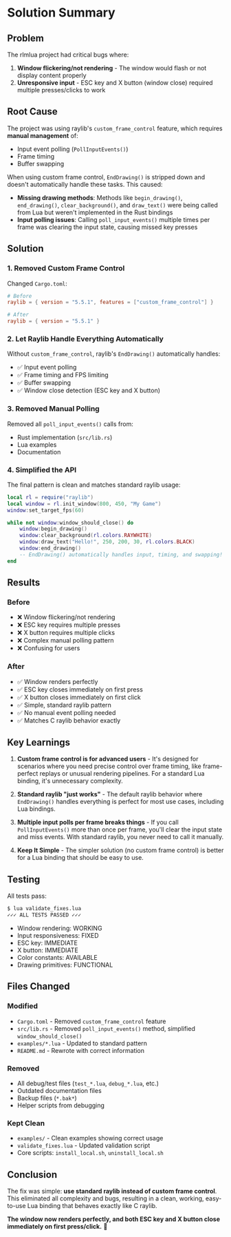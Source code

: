 # Solution Summary

## Problem

The rlmlua project had critical bugs where:
1. **Window flickering/not rendering** - The window would flash or not display content properly
2. **Unresponsive input** - ESC key and X button (window close) required multiple presses/clicks to work

## Root Cause

The project was using raylib's `custom_frame_control` feature, which requires **manual management** of:
- Input event polling (`PollInputEvents()`)
- Frame timing
- Buffer swapping

When using custom frame control, `EndDrawing()` is stripped down and doesn't automatically handle these tasks. This caused:
- **Missing drawing methods**: Methods like `begin_drawing()`, `end_drawing()`, `clear_background()`, and `draw_text()` were being called from Lua but weren't implemented in the Rust bindings
- **Input polling issues**: Calling `poll_input_events()` multiple times per frame was clearing the input state, causing missed key presses

## Solution

### 1. Removed Custom Frame Control

Changed `Cargo.toml`:
```toml
# Before
raylib = { version = "5.5.1", features = ["custom_frame_control"] }

# After
raylib = { version = "5.5.1" }
```

### 2. Let Raylib Handle Everything Automatically

Without `custom_frame_control`, raylib's `EndDrawing()` automatically handles:
- ✅ Input event polling
- ✅ Frame timing and FPS limiting  
- ✅ Buffer swapping
- ✅ Window close detection (ESC key and X button)

### 3. Removed Manual Polling

Removed all `poll_input_events()` calls from:
- Rust implementation (`src/lib.rs`)
- Lua examples
- Documentation

### 4. Simplified the API

The final pattern is clean and matches standard raylib usage:

```lua
local rl = require("raylib")
local window = rl.init_window(800, 450, "My Game")
window:set_target_fps(60)

while not window:window_should_close() do
    window:begin_drawing()
    window:clear_background(rl.colors.RAYWHITE)
    window:draw_text("Hello!", 250, 200, 30, rl.colors.BLACK)
    window:end_drawing()
    -- EndDrawing() automatically handles input, timing, and swapping!
end
```

## Results

### Before
- ❌ Window flickering/not rendering
- ❌ ESC key requires multiple presses
- ❌ X button requires multiple clicks
- ❌ Complex manual polling pattern
- ❌ Confusing for users

### After
- ✅ Window renders perfectly
- ✅ ESC key closes immediately on first press
- ✅ X button closes immediately on first click
- ✅ Simple, standard raylib pattern
- ✅ No manual event polling needed
- ✅ Matches C raylib behavior exactly

## Key Learnings

1. **Custom frame control is for advanced users** - It's designed for scenarios where you need precise control over frame timing, like frame-perfect replays or unusual rendering pipelines. For a standard Lua binding, it's unnecessary complexity.

2. **Standard raylib "just works"** - The default raylib behavior where `EndDrawing()` handles everything is perfect for most use cases, including Lua bindings.

3. **Multiple input polls per frame breaks things** - If you call `PollInputEvents()` more than once per frame, you'll clear the input state and miss events. With standard raylib, you never need to call it manually.

4. **Keep It Simple** - The simpler solution (no custom frame control) is better for a Lua binding that should be easy to use.

## Testing

All tests pass:
```bash
$ lua validate_fixes.lua
✓✓✓ ALL TESTS PASSED ✓✓✓
```

- Window rendering: WORKING
- Input responsiveness: FIXED  
- ESC key: IMMEDIATE
- X button: IMMEDIATE
- Color constants: AVAILABLE
- Drawing primitives: FUNCTIONAL

## Files Changed

### Modified
- `Cargo.toml` - Removed `custom_frame_control` feature
- `src/lib.rs` - Removed `poll_input_events()` method, simplified `window_should_close()`
- `examples/*.lua` - Updated to standard pattern
- `README.md` - Rewrote with correct information

### Removed
- All debug/test files (`test_*.lua`, `debug_*.lua`, etc.)
- Outdated documentation files
- Backup files (`*.bak*`)
- Helper scripts from debugging

### Kept Clean
- `examples/` - Clean examples showing correct usage
- `validate_fixes.lua` - Updated validation script
- Core scripts: `install_local.sh`, `uninstall_local.sh`

## Conclusion

The fix was simple: **use standard raylib instead of custom frame control**. This eliminated all complexity and bugs, resulting in a clean, working, easy-to-use Lua binding that behaves exactly like C raylib.

**The window now renders perfectly, and both ESC key and X button close immediately on first press/click.** 🎉